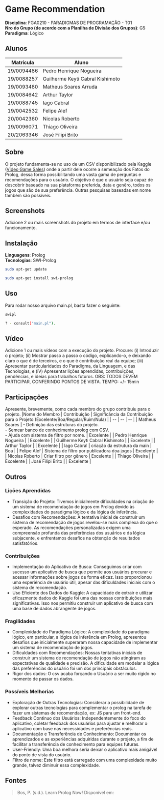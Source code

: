 
# Game Recommendation

**Disciplina**: FGA0210 - PARADIGMAS DE PROGRAMAÇÃO - T01 <br>
**Nro do Grupo (de acordo com a Planilha de Divisão dos Grupos)**: G5<br>
**Paradigma**: Lógico <br>

## Alunos
|Matrícula | Aluno |
| -- | -- |
| 19/0094486  | Pedro Henrique Nogueira |
| 19/0088257  | Guilherme Keyti Cabral Kishimoto|
| 19/0093480  | Matheus Soares Arruda|
| 19/0084642  | Arthur Taylor|
| 19/0088745  | Iago Cabral|
| 19/0042532  | Felipe Alef|
| 20/0042360  | Nicolas Roberto|
| 19/0096071  | Thiago Oliveira|
| 20/2063346  | José Filipi Brito|  

## Sobre 
O projeto fundamenta-se no uso de um CSV disponibilizado pela Kaggle ([Video Game Sales](https://www.kaggle.com/datasets/gregorut/videogamesales)) onde a partir dele ocorre a semeação dos Fatos do Prolog, dessa forma possibilitando uma vasta gama de perguntas e recomendações para o usuário. O objetivo é que o usuário seja capaz de descobrir baseado na sua plataforma preferida, data e genêro, todos os jogos que são de sua preferência. Outras pesquisas baseadas em nome também são possíveis.

## Screenshots
Adicione 2 ou mais screenshots do projeto em termos de interface e/ou funcionamento.
![]()
![]()
![]()

## Instalação 
**Linguagens**: Prolog<br>
**Tecnologias**: SWI-Prolog<br>

``` bash
sudo apt-get update
```
``` bash
sudo apt-get install swi-prolog
```

## Uso 
Para rodar nosso arquivo main.pl, basta fazer o seguinte:

``` bash
swipl
```

``` bash
? - consult("main.pl").
```

## Vídeo
Adicione 1 ou mais vídeos com a execução do projeto.
Procure: 
(i) Introduzir o projeto;
(ii) Mostrar passo a passo o código, explicando-o, e deixando claro o que é de terceiros, e o que é contribuição real da equipe;
(iii) Apresentar particularidades do Paradigma, da Linguagem, e das Tecnologias, e
(iV) Apresentar lições aprendidas, contribuições, pendências, e ideias para trabalhos futuros.
OBS: TODOS DEVEM PARTICIPAR, CONFERINDO PONTOS DE VISTA.
TEMPO: +/- 15min
## Participações
Apresente, brevemente, como cada membro do grupo contribuiu para o projeto.
|Nome do Membro | Contribuição | Significância da Contribuição para o Projeto (Excelente/Boa/Regular/Ruim/Nula) |
| -- | -- | -- |
| Matheus Soares | - Definição das estruturas do projeto.<br>- Semear banco de conhecimento prolog com CSV.<br>- Ajuda com sistema de filtro por nome. | Excelente |
| Pedro Henrique Nogueira |  | Excelente |
| Guilherme Keyti Cabral Kishimoto |  | Excelente |
| Arthur Taylor |  | Excelente |
| Iago Cabral | criação da estrutura da main | Boa |
| Felipe Alef | Sistema de filtro por publicadora doa jogos | Excelente |
| Nicolas Roberto | Criar filtro por gênero | Excelente |
|  Thiago Oliveira |   | Excelente |
|  José Filipi Brito |  | Excelente |
## Outros 
### Lições Aprendidas
- Transição do Projeto: Tivemos inicialmente dificuldades na criação de um sistema de recomendação de jogos em Prolog devido às complexidades do paradigma lógico e da lógica de inferência.
- Desafios com Recomendações: A tentativa inicial de construir um sistema de recomendação de jogos revelou-se mais complexa do que o esperado. As recomendações personalizadas exigem uma compreensão profunda das preferências dos usuários e da lógica subjacente, e enfrentamos desafios na obtenção de resultados satisfatórios.

### Contribuições
- Implementação do Aplicativo de Busca: Conseguimos criar com sucesso um aplicativo de busca que permite aos usuários procurar e acessar informações sobre jogos de forma eficaz. Isso proporcionou uma experiência de usuário útil, apesar das dificuldades iniciais com o sistema de recomendação.
- Uso Eficiente dos Dados do Kaggle: A capacidade de extrair e utilizar eficazmente dados do Kaggle foi uma das nossas contribuições mais significativas. Isso nos permitiu construir um aplicativo de busca com uma base de dados abrangente de jogos.

### Fragilidades
- Complexidade do Paradigma Lógico: A complexidade do paradigma lógico, em particular, a lógica de inferência em Prolog, apresentou desafios que inicialmente superaram nossa capacidade de implementar um sistema de recomendação de jogos.
- Dificuldades com Recomendações: Nossas tentativas iniciais de construir um sistema de recomendação de jogos não atingiram as expectativas de qualidade e precisão. A dificuldade em modelar a lógica das preferências do usuário foi um dos principais obstáculos.
- Rigor dos dados: O csv acaba forçando o Usuário a ser muito rígido no momento de passar os dados.

### Possíveis Melhorias
- Exploração de Outras Tecnologias: Considerar a possibilidade de explorar outras tecnologias para complementar o prolog na tarefa de fazer um sistemas de recomendação, ex: JS para um front-end.
- Feedback Contínuo dos Usuários: Independentemente do foco do aplicativo, coletar feedback dos usuários para ajustar e melhorar o aplicativo com base nas necessidades e preferências reais.
- Documentação e Transferência de Conhecimento: Documentar os aprendizados e as experiências adquiridas durante o projeto, a fim de facilitar a transferência de conhecimento para equipes futuras.
- User-Friendly: Uma boa melhora seria deixar o aplicativo mais amigável do ponto de vista do usuário.
- Filtro de nome: Este filtro está carregado com uma complexidade muito grande, talvez diminuir essa complexidade.

## Fontes
> Bos, P. (s.d.). Learn Prolog Now! Disponível em: [](http://www.let.rug.nl/bos/lpn//lpnpage.php?pageid=manuals)
